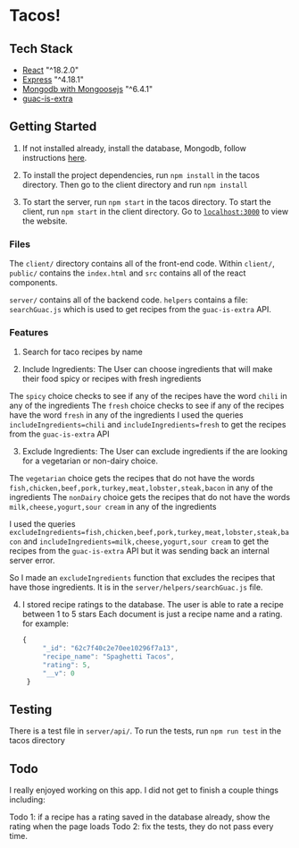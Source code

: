 # Tacos!

## Tech Stack

- [React](https://reactjs.org/) "^18.2.0"
- [Express](https://expressjs.com/) "^4.18.1"
- [Mongodb with Mongoosejs](https://mongoosejs.com/) "^6.4.1"
- [guac-is-extra](https://github.com/madeintandem/guac-is-extra)

## Getting Started

1. If not installed already, install the database, Mongodb, follow instructions [here](https://www.mongodb.com/docs/manual/administration/install-community/).

2. To install the project dependencies, run `npm install` in the tacos directory. Then go to the client directory and run `npm install`

3. To start the server, run `npm start` in the tacos directory. To start the client, run `npm start` in the client directory. Go to [`localhost:3000`](http://localhost:3000) to view the website.

### Files

The `client/` directory contains all of the front-end code. Within `client/`, `public/` contains the `index.html` and `src` contains all of the react components.

`server/` contains all of the backend code. `helpers` contains a file: `searchGuac.js` which is used to get recipes from the `guac-is-extra` API.

### Features

1. Search for taco recipes by name

2. Include Ingredients: The User can choose ingredients that will make their food spicy or recipes with fresh ingredients

The `spicy` choice checks to see if any of the recipes have the word `chili` in any of the ingredients
The `fresh` choice checks to see if any of the recipes have the word `fresh` in any of the ingredients
I used the queries `includeIngredients=chili` and `includeIngredients=fresh` to get the recipes from the `guac-is-extra` API

3. Exclude Ingredients: The User can exclude ingredients if the are looking for a vegetarian or non-dairy choice.

The `vegetarian` choice gets the recipes that do not have the words `fish,chicken,beef,pork,turkey,meat,lobster,steak,bacon` in any of the ingredients
The `nonDairy` choice gets the recipes that do not have the words `milk,cheese,yogurt,sour cream` in any of the ingredients

I used the queries `excludeIngredients=fish,chicken,beef,pork,turkey,meat,lobster,steak,bacon` and `includeIngredients=milk,cheese,yogurt,sour cream` to get the recipes from the `guac-is-extra` API but it was sending back an internal server error.

So I made an `excludeIngredients` function that excludes the recipes that have those ingredients. It is in the `server/helpers/searchGuac.js` file.

4. I stored recipe ratings to the database. The user is able to rate a recipe between 1 to 5 stars
   Each document is just a recipe name and a rating. for example:

   ```javascript
   {
        "_id": "62c7f40c2e70ee10296f7a13",
        "recipe_name": "Spaghetti Tacos",
        "rating": 5,
        "__v": 0
    }
   ```

## Testing

There is a test file in `server/api/`. To run the tests, run `npm run test` in the tacos directory

## Todo

I really enjoyed working on this app. I did not get to finish a couple things including:

Todo 1: if a recipe has a rating saved in the database already, show the rating when the page loads
Todo 2: fix the tests, they do not pass every time.
